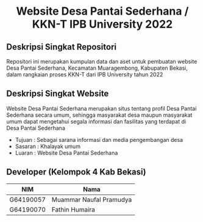 # <div align="center"> Website Desa Pantai Sederhana / KKN-T IPB University 2022 </div>

## Deskripsi Singkat Repositori
Repositori ini merupakan kumpulan data dan aset untuk pembuatan website Desa Pantai Sederhana, Kecamatan Muaragembong, Kabupaten Bekasi, dalam rangkaian proses KKN-T dari IPB University tahun 2022

## Deskripsi Singkat Website
Website Desa Pantai Sederhana merupakan situs tentang profil Desa Pantai Sederhana secara umum, sehingga masyarakat desa maupun masyarakat umum  dapat mengetahui segala informasi dan fasilitas yang terdapat di Desa Pantai Sederhana 

- Tujuan   : Sebagai sarana informasi dan media pengembangan desa
- Sasaran  : Khalayak umum
- Luaran   : Website Desa Pantai Sederhana

## Developer (Kelompok 4 Kab Bekasi)

| NIM       | Nama                    |
| --------- | ----------------------- |
| G64190057 | Muammar Naufal Pramudya |
| G64190070 | Fathin Humaira          |
